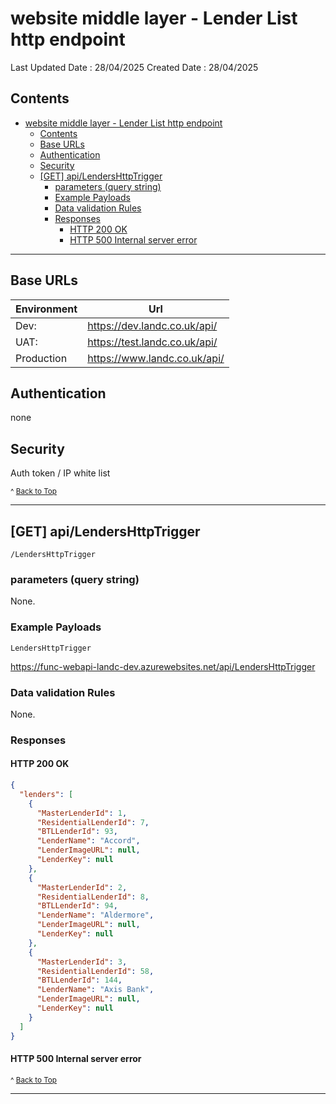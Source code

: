 # website middle layer - Lender List http endpoint

Last Updated Date : 28/04/2025
Created Date : 28/04/2025

## Contents

- [website middle layer - Lender List http endpoint](#website-middle-layer---lender-list-http-endpoint)
  - [Contents](#contents)
  - [Base URLs](#base-urls)
  - [Authentication](#authentication)
  - [Security](#security)
  - [\[GET\] api/LendersHttpTrigger](#get-apilendershttptrigger)
    - [parameters (query string)](#parameters-query-string)
    - [Example Payloads](#example-payloads)
    - [Data validation Rules](#data-validation-rules)
    - [Responses](#responses)
      - [HTTP 200 OK](#http-200-ok)
      - [HTTP 500 Internal server error](#http-500-internal-server-error)

---

## Base URLs

| Environment | Url                           |
| ----------- | ----------------------------- |
| Dev:        | https://dev.landc.co.uk/api/  |
| UAT:        | https://test.landc.co.uk/api/ |
| Production  | https://www.landc.co.uk/api/  |

## Authentication

none

## Security

Auth token / IP white list

<small>^ [Back to Top](#website-middle-layer---mortgage-appintment-slots-http-endpoint)</small>

---

## [GET] api/LendersHttpTrigger

`/LendersHttpTrigger`

### parameters (query string)

None.

### Example Payloads

`LendersHttpTrigger`

https://func-webapi-landc-dev.azurewebsites.net/api/LendersHttpTrigger

### Data validation Rules

None.

### Responses

#### HTTP 200 OK

```json
{
  "lenders": [
    {
      "MasterLenderId": 1,
      "ResidentialLenderId": 7,
      "BTLLenderId": 93,
      "LenderName": "Accord",
      "LenderImageURL": null,
      "LenderKey": null
    },
    {
      "MasterLenderId": 2,
      "ResidentialLenderId": 8,
      "BTLLenderId": 94,
      "LenderName": "Aldermore",
      "LenderImageURL": null,
      "LenderKey": null
    },
    {
      "MasterLenderId": 3,
      "ResidentialLenderId": 58,
      "BTLLenderId": 144,
      "LenderName": "Axis Bank",
      "LenderImageURL": null,
      "LenderKey": null
    }
  ]
}
```

#### HTTP 500 Internal server error

<small>^ [Back to Top](#website-middle-layer---Lender-List-http-endpoint)</small>

---
